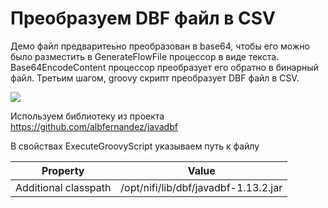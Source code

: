 # Преобразуем DBF файл в CSV﻿

Демо файл предваритеьно преобразован в base64, чтобы его можно было разместить в GenerateFlowFile процессор в виде текста.
Base64EncodeContent процессор преобразует его обратно в бинарный файл.
Третьим шагом, groovy скрипт преобразует DBF файл в CSV. 
 
 ![](https://github.com/vomikan/nifi-scripts/blob/main/Convert/dbf-to-csv/nifi_sample.png?raw=true)
 
 Используем библиотеку из проекта https://github.com/albfernandez/javadbf
 
 В свойствах ExecuteGroovyScript указываем путь к файлу
 
 | Property | Value |
|----------|-------|
|    Additional classpath      |   /opt/nifi/lib/dbf/javadbf-1.13.2.jar    |
